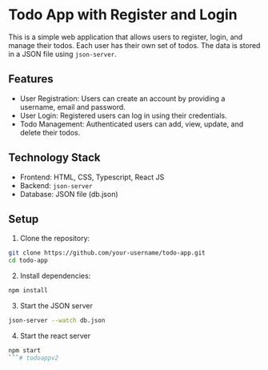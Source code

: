 # Todo App with Register and Login

This is a simple web application that allows users to register, login, and manage their todos. Each user has their own set of todos.  The data is stored in a JSON file using `json-server`.

## Features

- User Registration: Users can create an account by providing a username, email and password.
- User Login: Registered users can log in using their credentials.
- Todo Management: Authenticated users can add, view, update, and delete their todos.

## Technology Stack

- Frontend: HTML, CSS, Typescript, React JS
- Backend: `json-server`
- Database: JSON file (db.json)

## Setup

1. Clone the repository:

```bash
git clone https://github.com/your-username/todo-app.git
cd todo-app
```

2. Install dependencies:

```bash
npm install
```

3. Start the JSON server

```bash
json-server --watch db.json
```

4. Start the react server

```bash
npm start
```# todoappv2
